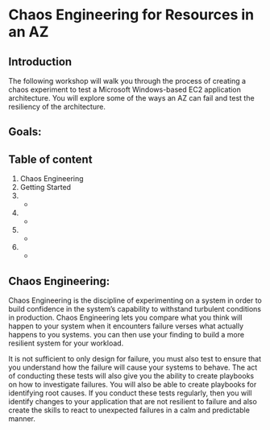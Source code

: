 # Chaos Engineering for Resources in an AZ
## Introduction
The following workshop will walk you through the process of creating a chaos experiment to test a Microsoft Windows-based EC2 application architecture. You will explore some of the ways an AZ can fail and test the resiliency of the architecture.

## Goals:

## Table of content
1. Chaos Engineering
2. Getting Started
3. -
4. -
5. -
6. -


## Chaos Engineering:
Chaos Engineering is the discipline of experimenting on a system in order to build confidence in the system’s capability to withstand turbulent conditions in production.
Chaos Engineering lets you compare what you think will happen to your system when it encounters failure verses what actually happens to you systems. you can then use your finding to build a more resilient system for your workload.

It is not sufficient to only design for failure, you must also test to ensure that you understand how the failure will cause your systems to behave. The act of conducting these tests will also give you the ability to create playbooks on how to investigate failures. You will also be able to create playbooks for identifying root causes. If you conduct these tests regularly, then you will identify changes to your application that are not resilient to failure and also create the skills to react to unexpected failures in a calm and predictable manner.













